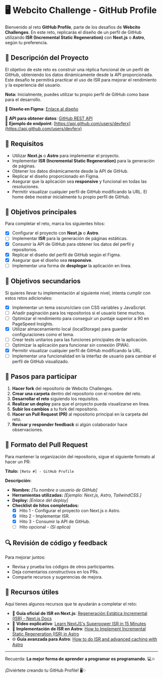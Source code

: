 # 🖥️ Webcito Challenge - GitHub Profile

Bienvenido al reto **GitHub Profile**, parte de los desafíos de **Webcito Challenges**. En este reto, replicarás el diseño de un perfil de GitHub utilizando **ISR (Incremental Static Regeneration)** con **Next.js** o **Astro**, según tu preferencia.

## 📝 Descripción del Proyecto
El objetivo de este reto es construir una réplica funcional de un perfil de GitHub, obteniendo los datos dinámicamente desde la API proporcionada. Este desafío te permitirá practicar el uso de ISR para mejorar el rendimiento y la experiencia del usuario.

**Nota:** Inicialmente, puedes utilizar tu propio perfil de GitHub como base para el desarrollo.

🔗 **Diseño en Figma**: [Enlace al diseño](https://www.figma.com/design/ruCmULNztXEsCPgn4eQ1d0/gitList?node-id=118-381&t=rYbAsyC4YjvbG442-1)

🔗 **API para obtener datos**: [GitHub REST API](https://docs.github.com/en/rest/users/users?apiVersion=2022-11-28#get-a-user)  
🔗 **Ejemplo de endpoint**: [https://api.github.com/users/devferx](https://api.github.com/users/devferx)

## 📌 Requisitos
- Utilizar **Next.js** o **Astro** para implementar el proyecto.
- Implementar **ISR (Incremental Static Regeneration)** para la generación de páginas.
- Obtener los datos dinámicamente desde la API de GitHub.
- Replicar el diseño proporcionado en Figma.
- Asegurar que la aplicación sea **responsive** y funcional en todas las resoluciones.
- Permitir visualizar cualquier perfil de GitHub modificando la URL. El home debe mostrar inicialmente tu propio perfil de GitHub.

## 🎯 Objetivos principales
Para completar el reto, marca los siguientes hitos:

- [x] Configurar el proyecto con **Next.js** o **Astro**.
- [ ] Implementar **ISR** para la generación de páginas estáticas.
- [x] Consumir la API de GitHub para obtener los datos del perfil y repositorios.
- [x] Replicar el diseño del perfil de GitHub según el Figma.
- [x] Asegurar que el diseño sea **responsive**.
- [ ] Implementar una forma de **desplegar** la aplicación en línea.

## 🚀 Objetivos secundarios
Si quieres llevar tu implementación al siguiente nivel, intenta cumplir con estos retos adicionales:

- [x] Implementar un tema oscuro/claro con CSS variables y JavaScript.
- [ ] Añadir paginación para los repositorios si el usuario tiene muchos.
- [ ] Optimizar el rendimiento para conseguir un puntaje superior a 90 en PageSpeed Insights.
- [x] Utilizar almacenamiento local (localStorage) para guardar configuraciones como el tema.
- [ ] Crear tests unitarios para las funciones principales de la aplicación.
- [ ] Optimizar la aplicación para funcionar sin conexión (PWA).
- [x] Permitir visualizar cualquier perfil de GitHub modificando la URL.
- [ ] Implementar una funcionalidad en la interfaz de usuario para cambiar el perfil de GitHub visualizado.

## 🚀 Pasos para participar
1. **Hacer fork** del repositorio de Webcito Challenges.
2. **Crear una carpeta** dentro del repositorio con el nombre del reto.
3. **Desarrollar el reto** siguiendo los requisitos.
4. **Realizar un deploy** para que el proyecto pueda visualizarse en línea.
5. **Subir los cambios** a tu fork del repositorio.
6. **Hacer un Pull Request (PR)** al repositorio principal en la carpeta del reto.
7. **Revisar y responder feedback** si algún colaborador hace observaciones.

## 📝 Formato del Pull Request
Para mantener la organización del repositorio, sigue el siguiente formato al hacer un PR:

**Título:** `[Reto #] - GitHub Profile`

**Descripción:**
- **Nombre:** *[Tu nombre o usuario de GitHub]*
- **Herramientas utilizadas:** *[Ejemplo: Next.js, Astro, TailwindCSS.]*
- **Deploy:** *[Enlace del deploy]*
- **Checklist de hitos completados:**
  - [x] Hito 1 - Configurar el proyecto con Next.js o Astro.
  - [x] Hito 2 - Implementar ISR.
  - [x] Hito 3 - Consumir la API de GitHub.
  - [ ] Hito opcional - *(Si aplica)*

## 🔍 Revisión de código y feedback
Para mejorar juntos:
- Revisa y prueba los códigos de otros participantes.
- Deja comentarios constructivos en los PRs.
- Comparte recursos y sugerencias de mejora.

## 🔗 Recursos útiles
Aquí tienes algunos recursos que te ayudarán a completar el reto:

- 📄 **Guía oficial de ISR en Next.js**: [Regeneración Estática Incremental (ISR) - Next.js Docs](https://nextjs.org/docs/pages/building-your-application/data-fetching/incremental-static-regeneration)
- 🎥 **Video explicativo**: [Learn NextJS's Superpower ISR in 15 Minutes](https://www.youtube.com/watch?v=UgseormfMc4)
- 🚀 **Implementación de ISR en Astro**: [How to Implement Incremental Static Regeneration (ISR) in Astro](https://logsnag.com/blog/implementing-isr-in-astro)
- 🌐 **Guía avanzada para Astro**: [How to do ISR and advanced caching with Astro](https://developers.netlify.com/guides/how-to-do-advanced-caching-and-isr-with-astro/)
---

Recuerda: **La mejor forma de aprender a programar es programando**. 💻🔥

¡Diviértete creando tu GitHub Profile! 🖥️✨
